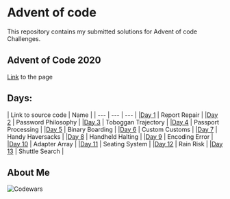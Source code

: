 # Advent of code

This repository contains my submitted solutions for Advent of code Challenges.

## Advent of Code 2020
[Link](https://adventofcode.com/2020) to the page

## Days:
| Link to source code | Name |
| --- | --- | --- |
|[Day 1](https://github.com/Shashi-Bhushan/advent-of-code/blob/master/src/main/java/in/shabhushan/advent_of_code/twenty_twenty/One.java) | Report Repair |
|[Day 2](https://github.com/Shashi-Bhushan/advent-of-code/blob/master/src/main/java/in/shabhushan/advent_of_code/twenty_twenty/Two.java) | Password Philosophy |
|[Day 3](https://github.com/Shashi-Bhushan/advent-of-code/blob/master/src/main/java/in/shabhushan/advent_of_code/twenty_twenty/Three.java) | Toboggan Trajectory |
|[Day 4](https://github.com/Shashi-Bhushan/advent-of-code/blob/master/src/main/java/in/shabhushan/advent_of_code/twenty_twenty/Four.java) | Passport Processing |
|[Day 5](https://github.com/Shashi-Bhushan/advent-of-code/blob/master/src/main/java/in/shabhushan/advent_of_code/twenty_twenty/Five.java) | Binary Boarding |
|[Day 6](https://github.com/Shashi-Bhushan/advent-of-code/blob/master/src/main/java/in/shabhushan/advent_of_code/twenty_twenty/Six.java) | Custom Customs |
|[Day 7](https://github.com/Shashi-Bhushan/advent-of-code/blob/master/src/main/java/in/shabhushan/advent_of_code/twenty_twenty/Seven.java) | Handy Haversacks |
|[Day 8](https://github.com/Shashi-Bhushan/advent-of-code/blob/master/src/main/java/in/shabhushan/advent_of_code/twenty_twenty/Eight.java) | Handheld Halting |
|[Day 9](https://github.com/Shashi-Bhushan/advent-of-code/blob/master/src/main/java/in/shabhushan/advent_of_code/twenty_twenty/Nine.java) | Encoding Error |
|[Day 10](https://github.com/Shashi-Bhushan/advent-of-code/blob/master/src/main/java/in/shabhushan/advent_of_code/twenty_twenty/Ten.java) | Adapter Array |
|[Day 11](https://github.com/Shashi-Bhushan/advent-of-code/blob/master/src/main/java/in/shabhushan/advent_of_code/twenty_twenty/Eleven.java) | Seating System |
|[Day 12](https://github.com/Shashi-Bhushan/advent-of-code/blob/master/src/main/java/in/shabhushan/advent_of_code/twenty_twenty/Twelve.java) | Rain Risk |
|[Day 13](https://github.com/Shashi-Bhushan/advent-of-code/blob/master/src/main/java/in/shabhushan/advent_of_code/twenty_twenty/Twelve.java) | Shuttle Search |

## About Me
![Codewars](https://www.codewars.com/users/Shashi-Bhushan/badges/large)
